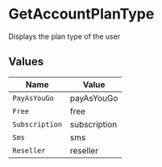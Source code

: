 # GetAccountPlanType

Displays the plan type of the user


## Values

| Name           | Value          |
| -------------- | -------------- |
| `PayAsYouGo`   | payAsYouGo     |
| `Free`         | free           |
| `Subscription` | subscription   |
| `Sms`          | sms            |
| `Reseller`     | reseller       |